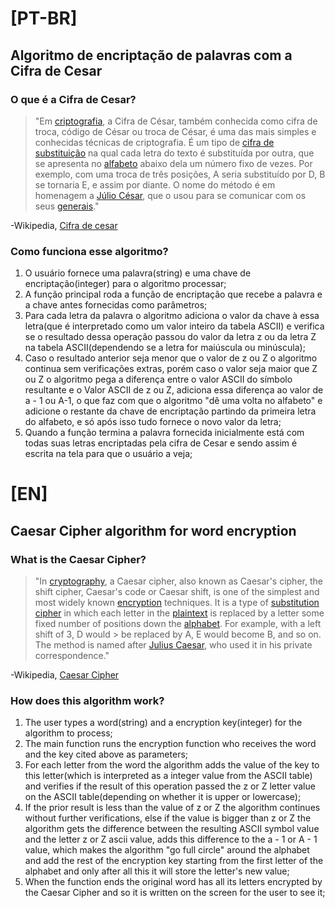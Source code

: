 # [PT-BR]

## Algoritmo de encriptação de palavras com a Cifra de Cesar

### O que é a Cifra de Cesar?
> "Em [criptografia](https://pt.wikipedia.org/wiki/Criptografia), a Cifra de César, também conhecida como cifra de troca, código de César ou troca de César, é uma das mais simples e conhecidas técnicas de 
> criptografia. É um tipo de [cifra de substituição](https://pt.wikipedia.org/wiki/Cifra_de_substitui%C3%A7%C3%A3o) na qual cada letra do texto é substituída por outra, que se apresenta no 
> [alfabeto](https://pt.wikipedia.org/wiki/Alfabeto) abaixo dela um número fixo de vezes. Por exemplo, com uma troca de três posições, A seria substituído por D, B se tornaria E, e assim por diante. 
> O nome do método é em homenagem a [Júlio César](https://pt.wikipedia.org/wiki/J%C3%BAlio_C%C3%A9sar), que o usou para se comunicar com os seus [generais](https://pt.wikipedia.org/wiki/General)."

-Wikipedia, [Cifra de cesar](https://pt.wikipedia.org/wiki/Cifra_de_C%C3%A9sar)

### Como funciona esse algoritmo?

1. O usuário fornece uma palavra(string) e uma chave de encriptação(integer) para o algoritmo processar;
2. A função principal roda a função de encriptação que recebe a palavra e a chave antes fornecidas como parâmetros;
3. Para cada letra da palavra o algoritmo adiciona o valor da chave à essa letra(que é interpretado como um valor inteiro da tabela ASCII) e verifica se o resultado dessa operação passou do valor da letra z ou da letra Z na tabela ASCII(dependendo se a letra for maiúscula ou minúscula);
4. Caso o resultado anterior seja menor que o valor de z ou Z o algoritmo continua sem verificações extras, porém caso o valor seja maior que Z ou Z o algoritmo pega a diferença entre o valor ASCII do símbolo resultante e o Valor ASCII de z ou Z, adiciona essa diferença ao valor de a - 1 ou A-1, o que faz com que o algoritmo "dê uma volta no alfabeto" e adicione o restante da chave de encriptação partindo da primeira letra do alfabeto, e só após isso tudo fornece o novo valor da letra;
5. Quando a função termina a palavra fornecida inicialmente está com todas suas letras encriptadas pela cifra de Cesar e sendo assim é escrita na tela para que o usuário a veja;

# [EN]

## Caesar Cipher algorithm for word encryption

### What is the Caesar Cipher?

> "In [cryptography](https://en.wikipedia.org/wiki/Cryptography), a Caesar cipher, also known as Caesar's cipher, the shift cipher, Caesar's code or Caesar shift, is one of the simplest and most widely known 
> [encryption](https://en.wikipedia.org/wiki/Encryption) techniques. It is a type of [substitution cipher](https://en.wikipedia.org/wiki/Substitution_cipher) in which each letter in the 
> [plaintext](https://en.wikipedia.org/wiki/Plaintext) is replaced by a letter some fixed number of positions down the [alphabet](https://en.wikipedia.org/wiki/Alphabet). For example, with a left shift of 3, D would > be replaced by A, E would become B, and so on. The method is named after [Julius Caesar](https://en.wikipedia.org/wiki/Julius_Caesar), who used it in his private correspondence."

-Wikipedia, [Caesar Cipher](https://en.wikipedia.org/wiki/Caesar_cipher)

### How does this algorithm work?

1. The user types a word(string) and a encryption key(integer) for the algorithm to process;
2. The main function runs the encryption function who receives the word and the key cited above as parameters;
3. For each letter from the word the algorithm adds the value of the key to this letter(which is interpreted as a integer value from the ASCII table) and verifies if the result of this operation passed the z or Z letter value on the ASCII table(depending on whether it is upper or lowercase);
4. If the prior result is less than the value of z or Z the algorithm continues without further verifications, else if the value is bigger than z or Z the algorithm gets the difference between the resulting ASCII symbol value and the letter z or Z ascii value, adds this difference to the a - 1 or A - 1 value, which makes the algorithm "go full circle" around the alphabet and add the rest of the encryption key starting from the first letter of the alphabet and only after all this it will store the letter's new value;
5. When the function ends the original word has all its letters encrypted by the Caesar Cipher and so it is written on the screen for the user to see it;
